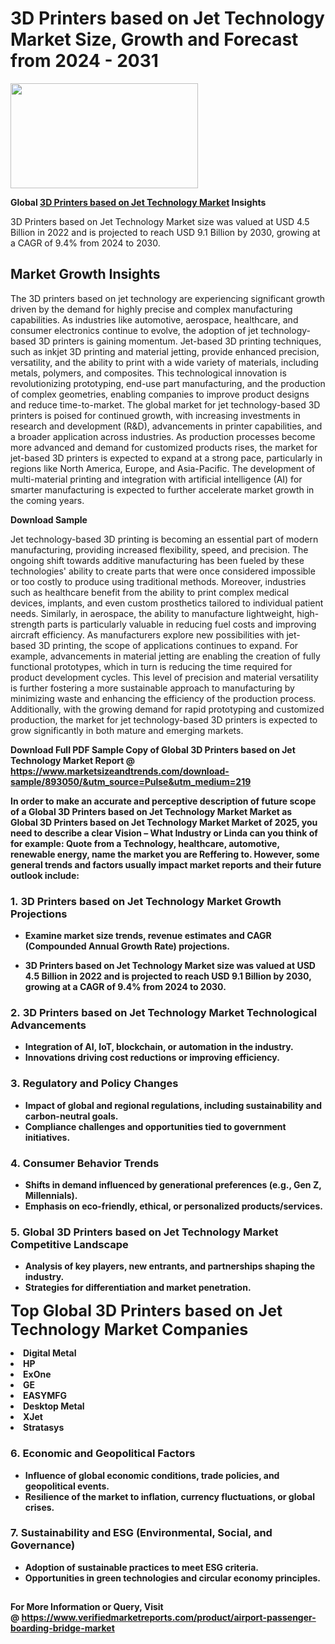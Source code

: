 <H1>3D Printers based on Jet Technology Market Size, Growth and Forecast from 2024 - 2031</H1><img class="aligncenter size-medium wp-image-584254" src="https://thirdeyenews.in/wp-content/uploads/2024/09/Global-Market-Research-300x168.jpeg" alt="" width="300" height="168" /><p><strong>Global&nbsp;<a href="https://www.marketsizeandtrends.com/download-sample/893050/&amp;utm_source=Pulse&amp;utm_medium=219">3D Printers based on Jet Technology Market</a> Insights</strong></p><p>3D Printers based on Jet Technology Market size was valued at USD 4.5 Billion in 2022 and is projected to reach USD 9.1 Billion by 2030, growing at a CAGR of 9.4% from 2024 to 2030.</p><p><h2>Market Growth Insights</h2> <p>The 3D printers based on jet technology are experiencing significant growth driven by the demand for highly precise and complex manufacturing capabilities. As industries like automotive, aerospace, healthcare, and consumer electronics continue to evolve, the adoption of jet technology-based 3D printers is gaining momentum. Jet-based 3D printing techniques, such as inkjet 3D printing and material jetting, provide enhanced precision, versatility, and the ability to print with a wide variety of materials, including metals, polymers, and composites. This technological innovation is revolutionizing prototyping, end-use part manufacturing, and the production of complex geometries, enabling companies to improve product designs and reduce time-to-market. The global market for jet technology-based 3D printers is poised for continued growth, with increasing investments in research and development (R&D), advancements in printer capabilities, and a broader application across industries. As production processes become more advanced and demand for customized products rises, the market for jet-based 3D printers is expected to expand at a strong pace, particularly in regions like North America, Europe, and Asia-Pacific. The development of multi-material printing and integration with artificial intelligence (AI) for smarter manufacturing is expected to further accelerate market growth in the coming years.</p> <p><strong>Download Sample</strong></p> <p>Jet technology-based 3D printing is becoming an essential part of modern manufacturing, providing increased flexibility, speed, and precision. The ongoing shift towards additive manufacturing has been fueled by these technologies' ability to create parts that were once considered impossible or too costly to produce using traditional methods. Moreover, industries such as healthcare benefit from the ability to print complex medical devices, implants, and even custom prosthetics tailored to individual patient needs. Similarly, in aerospace, the ability to manufacture lightweight, high-strength parts is particularly valuable in reducing fuel costs and improving aircraft efficiency. As manufacturers explore new possibilities with jet-based 3D printing, the scope of applications continues to expand. For example, advancements in material jetting are enabling the creation of fully functional prototypes, which in turn is reducing the time required for product development cycles. This level of precision and material versatility is further fostering a more sustainable approach to manufacturing by minimizing waste and enhancing the efficiency of the production process. Additionally, with the growing demand for rapid prototyping and customized production, the market for jet technology-based 3D printers is expected to grow significantly in both mature and emerging markets.</p> <p><strong></p><p><span class=""><strong>Download Full PDF Sample Copy of Global 3D Printers based on Jet Technology Market Report</strong> @ <a href="https://www.marketsizeandtrends.com/download-sample/893050/&amp;utm_source=Pulse&amp;utm_medium=219" target="_blank">https://www.marketsizeandtrends.com/download-sample/893050/&amp;utm_source=Pulse&amp;utm_medium=219</a></span></p><p>In order to make an accurate and perceptive description of future scope of a Global&nbsp;3D Printers based on Jet Technology Market Market as Global&nbsp;3D Printers based on Jet Technology Market Market of 2025, you need to describe a clear Vision &ndash; What Industry or Linda can you think of for example: Quote from a Technology, healthcare, automotive, renewable energy, name the market you are Reffering to. However, some general trends and factors usually impact market reports and their future outlook include:</p><h3>1.&nbsp;<strong>3D Printers based on Jet Technology Market Growth Projections</strong></h3><ul><li>Examine market size trends, revenue estimates and CAGR (Compounded Annual Growth Rate) projections.</li><li><p>3D Printers based on Jet Technology Market size was valued at USD 4.5 Billion in 2022 and is projected to reach USD 9.1 Billion by 2030, growing at a CAGR of 9.4% from 2024 to 2030.</p></li></ul><h3>2.&nbsp;<strong>3D Printers based on Jet Technology Market Technological Advancements</strong></h3><ul><li>Integration of AI, IoT, blockchain, or automation in the industry.</li><li>Innovations driving cost reductions or improving efficiency.</li></ul><h3>3.&nbsp;<strong>Regulatory and Policy Changes</strong></h3><ul><li>Impact of global and regional regulations, including sustainability and carbon-neutral goals.</li><li>Compliance challenges and opportunities tied to government initiatives.</li></ul><h3>4.&nbsp;<strong>Consumer Behavior Trends</strong></h3><ul><li>Shifts in demand influenced by generational preferences (e.g., Gen Z, Millennials).</li><li>Emphasis on eco-friendly, ethical, or personalized products/services.</li></ul><h3>5.&nbsp;<strong>Global 3D Printers based on Jet Technology Market Competitive Landscape</strong></h3><ul><li>Analysis of key players, new entrants, and partnerships shaping the industry.</li><li>Strategies for differentiation and market penetration.</li></ul><p data-pm-slice="1 1 []"><span style="color: inherit; font-family: inherit; font-size: 25px;">Top Global 3D Printers based on Jet Technology Market Companies</span></p><div class="" data-test-id=""><p><li>Digital Metal</li><li> HP</li><li> ExOne</li><li> GE</li><li> EASYMFG</li><li> Desktop Metal</li><li> XJet</li><li> Stratasys</li></p></div><h3>6.&nbsp;<strong>Economic and Geopolitical Factors</strong></h3><ul><li>Influence of global economic conditions, trade policies, and geopolitical events.</li><li>Resilience of the market to inflation, currency fluctuations, or global crises.</li></ul><h3>7.&nbsp;<strong>Sustainability and ESG (Environmental, Social, and Governance)</strong></h3><ul><li>Adoption of sustainable practices to meet ESG criteria.</li><li>Opportunities in green technologies and circular economy principles.</li></ul><h2><strong style="font-size: 14px;">For More Information or Query, Visit @&nbsp;</strong><a style="background-color: #ffffff; font-size: 14px;" href="https://www.marketsizeandtrends.com/report/3d-printers-based-on-jet-technology-market/" target="_blank">https://www.verifiedmarketreports.com/product/airport-passenger-boarding-bridge-market</a></h2>
